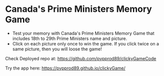 # Canada's Prime Ministers Memory Game

- Test your memory with Canada's Prime Ministers Memory Game that includes 18th to 29th Prime Ministers name and picture.
- Click on each picture only once to win the game. If you click twice on a same picture, then you will loose the game!

Check Deployed repo at: https://github.com/pvpprod89/clickyGameCode

Try the app here: https://pvpprod89.github.io/clickyGame/

